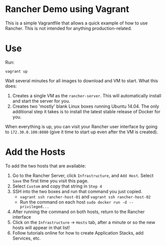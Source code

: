 # Rancher Demo using Vagrant

This is a simple Vagrantfile that allows a quick example of how to use Rancher.
This is not intended for anything production-related.

# Use

Run:

    vagrant up

Wait several minutes for all images to download and VM to start.
What this does:

1. Creates a single VM as the `rancher-server`. This will automatically install
and start the server for you.
1. Creates two 'mostly' blank Linux boxes running Ubuntu 14.04. The only
additional step it takes is to install the latest stable release of Docker
for you.

When everything is up, you can visit your Rancher user interface by going to
`172.30.0.100:8080` (give it time to start up even after the VM is created).

# Add the Hosts

To add the two hosts that are available:

1. Go to the Rancher Server, click `Infrastructure`, and `Add Host`.
Select `Save` the first time you visit this page.
1. Select `Custom` and copy that string in `Step 4`
1. SSH into the two boxes and run that command you just copied.
    * `vagrant ssh rancher-host-01` and `vagrant ssh rancher-host-02`
    * Run the command on each host `sudo docker run -d --privileged...`
1. After running the command on both hosts, return to the Rancher interface
1. Click on the `Infrastructure` -> `Hosts` tab, after a minute or so the
new hosts will appear in that list!
1. Follow tutorials online for how to create Application Stacks, add Services,
etc.
